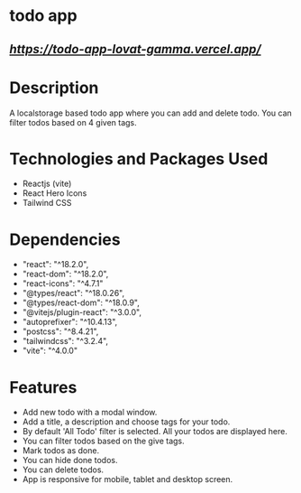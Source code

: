 # todo app

## _https://todo-app-lovat-gamma.vercel.app/_

# Description

A localstorage based todo app where you can add and delete todo. You can filter todos based on 4 given tags.

# Technologies and Packages Used

- Reactjs (vite)
- React Hero Icons
- Tailwind CSS

# Dependencies

- "react": "^18.2.0",
- "react-dom": "^18.2.0",
- "react-icons": "^4.7.1"
- "@types/react": "^18.0.26",
- "@types/react-dom": "^18.0.9",
- "@vitejs/plugin-react": "^3.0.0",
- "autoprefixer": "^10.4.13",
- "postcss": "^8.4.21",
- "tailwindcss": "^3.2.4",
- "vite": "^4.0.0"

# Features

- Add new todo with a modal window.
- Add a title, a description and choose tags for your todo.
- By default 'All Todo' filter is selected. All your todos are displayed here.
- You can filter todos based on the give tags.
- Mark todos as done.
- You can hide done todos.
- You can delete todos.
- App is responsive for mobile, tablet and desktop screen.
